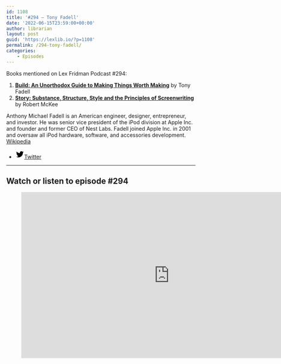```yaml
---
id: 1108
title: '#294 – Tony Fadell'
date: '2022-06-15T23:59:00+00:00'
author: librarian
layout: post
guid: 'https://lexlib.io/?p=1108'
permalink: /294-tony-fadell/
categories:
    - Episodes
---
```


Books mentioned on Lex Fridman Podcast #294:

1. **[Build: An Unorthodox Guide to Making Things Worth Making](https://amzn.to/478xhz3)** by Tony Fadell
2. **[Story: Substance, Structure, Style and the Principles of Screenwriting](https://amzn.to/3Se5HfB)** by Robert McKee

Anthony Michael Fadell is an American engineer, designer, entrepreneur, and investor. He was senior vice president of the iPod division at Apple Inc. and founder and former CEO of Nest Labs. Fadell joined Apple Inc. in 2001 and oversaw all iPod hardware, software, and accessories development. [Wikipedia](https://en.wikipedia.org/wiki/Tony_Fadell)

- [<svg aria-hidden="true" focusable="false" height="24" version="1.1" viewbox="0 0 24 24" width="24" xmlns="http://www.w3.org/2000/svg"><path d="M22.23,5.924c-0.736,0.326-1.527,0.547-2.357,0.646c0.847-0.508,1.498-1.312,1.804-2.27 c-0.793,0.47-1.671,0.812-2.606,0.996C18.324,4.498,17.257,4,16.077,4c-2.266,0-4.103,1.837-4.103,4.103 c0,0.322,0.036,0.635,0.106,0.935C8.67,8.867,5.647,7.234,3.623,4.751C3.27,5.357,3.067,6.062,3.067,6.814 c0,1.424,0.724,2.679,1.825,3.415c-0.673-0.021-1.305-0.206-1.859-0.513c0,0.017,0,0.034,0,0.052c0,1.988,1.414,3.647,3.292,4.023 c-0.344,0.094-0.707,0.144-1.081,0.144c-0.264,0-0.521-0.026-0.772-0.074c0.522,1.63,2.038,2.816,3.833,2.85 c-1.404,1.1-3.174,1.756-5.096,1.756c-0.331,0-0.658-0.019-0.979-0.057c1.816,1.164,3.973,1.843,6.29,1.843 c7.547,0,11.675-6.252,11.675-11.675c0-0.178-0.004-0.355-0.012-0.531C20.985,7.47,21.68,6.747,22.23,5.924z"></path></svg><span class="wp-block-social-link-label screen-reader-text">Twitter</span>](https://twitter.com/tfadell)

- - - - - -

## Watch or listen to episode #294

<figure class="wp-block-embed is-type-video is-provider-youtube wp-block-embed-youtube wp-embed-aspect-16-9 wp-has-aspect-ratio"><div class="wp-block-embed__wrapper"><iframe allow="accelerometer; autoplay; clipboard-write; encrypted-media; gyroscope; picture-in-picture; web-share" allowfullscreen="" frameborder="0" height="443" loading="lazy" src="https://www.youtube.com/embed/4oDZyOf6CW4?feature=oembed" title="Tony Fadell: iPhone, iPod, Nest, Steve Jobs, Design, and Engineering | Lex Fridman Podcast #294" width="788"></iframe></div></figure>